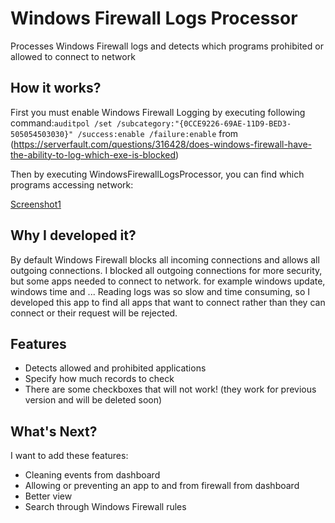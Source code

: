 # Windows Firewall Logs Processor
Processes Windows Firewall logs and detects which programs prohibited or allowed to connect to network

## How it works?

First you must enable Windows Firewall Logging by executing following command:`auditpol /set /subcategory:"{0CCE9226-69AE-11D9-BED3-505054503030}" /success:enable /failure:enable` from (https://serverfault.com/questions/316428/does-windows-firewall-have-the-ability-to-log-which-exe-is-blocked)

Then by executing WindowsFirewallLogsProcessor, you can find which programs accessing network:

[Screenshot1](dox/Capture.PNG)

## Why I developed it?
By default Windows Firewall blocks all incoming connections and allows all outgoing connections. I blocked all outgoing connections for more security, but some apps needed to connect to network. for example windows update, windows time and ... 
Reading logs was so slow and time consuming, so I developed this app to find all apps that want to connect rather than they can connect or their request will be rejected. 

## Features
- Detects allowed and prohibited applications
- Specify how much records to check
- There are some checkboxes that will not work! (they work for previous version and will be deleted soon)

## What's Next?
I want to add these features:
- Cleaning events from dashboard
- Allowing or preventing an app to and from firewall from dashboard
- Better view
- Search through Windows Firewall rules
